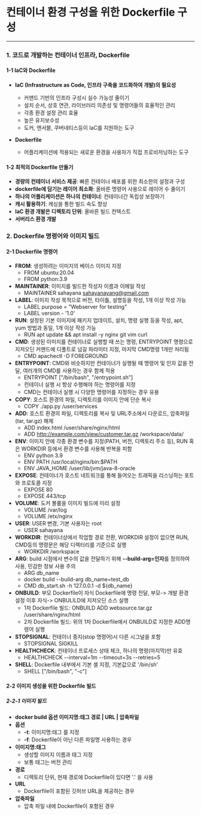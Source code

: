 # 컨테이너 환경 구성을 위한 Dockerfile 구성
---

### 1. 코드로 개발하는 컨테이너 인프라, Dockerfile



#### 1-1 IaC와 Dockerfile

 - **IaC (Infrastructure as Code, 인프라 구축을 코드화하여 개발)의 필요성**
    - 커맨드 기반의 인프라 구성시 실수 가능성 줄이기
    - 설치 순서, 상호 연관, 라이브러리 의존성 및 명령어들의 효율적인 관리
    - 각종 환경 설정 관리 효율
    - 높은 유지보수성
    - 도커, 앤서블, 쿠버네티스등이 IaC를 지원하는 도구

 - **Dockerfile**
    - 어플리케이션에 적용되는 새로운 환경을 사용자가 직접 프로비저닝하는 도구


#### 1-2 최적의 Dockerfile 만들기

 - **경량의 컨테이너 서비스 제공**: 빠른 컨테이너 배포를 위한 최소한의 설정과 구성
 - **dockerfile에 담기는 레이어 최소화**: 올바른 명령어 사용으로 레이어 수 줄이기
 - **하나의 어플리케이션은 하나의 컨테이너**: 컨테이너간 독립성 보장하기
 - **캐시 활용하기**: 캐싱을 통한 빌드 속도 향상
 - **IaC 환경 개발은 디렉토리 단위**: 올바른 빌드 컨텍스트
 - **서버리스 환경 개발**



### 2. Dockerfile 명령어와 이미지 빌드


#### 2-1 Dockerfile 명령어

 - **FROM**: 생성하려는 이미지의 베이스 이미지 지정
    - FROM ubuntu:20.04
    - FROM python:3.9</br>
 - **MAINTAINER**: 이미지를 빌드한 작성자 이름과 이메일 작성
    - MAINTAINER sahayana <sahayanayang@gmail.com></br>
 - **LABEL**: 이미지 작성 목적으로 버전, 타이틀, 설명등을 작성, 1개 이상 작성 가능
    - LABEL purpose = "Webserver for testing"
    - LABEL version - '1.0'</br>
 - **RUN**: 설정된 기본 이미지에 패키지 업데이트, 설치, 명령 실행 등을 작성, apt, yum 방법과 동일, 1개 이상 작성 가능
    - RUN apt update && apt install -y nginx git vim curl</br>
 - **CMD**: 생성된 이미지를 컨테이너로 실행할 때 쓰는 명령, ENTRYPOINT 명령으로 지저오딘 커맨드에 디폴트로 넘길 파라미터 지정, 마지막 CMD명령 1개만 처리됨
    - CMD apachectl -D FOREGROUND</br>
 - **ENTRYPOINT**: CMD와 비슷하지만 컨테이너가 실행될 때 명령어 및 인자 값을 전달, 여러개의 CMD를 사용하는 경우 함께 적용
    - ENTRYPOINT ["/bin/bash", "/entrypoint.sh"]
    - 컨테이너 실행 시 항상 수행해야 하는 명령어를 지정
    - CMD는 컨테이너 실행 시 다양한 명령어를 지정하는 경우 유용</br>
 - **COPY**: 호스트 환경의 파일, 디렉토리를 이미지 안에 단순 복사
    - COPY ./app.py /user/services</br>
 - **ADD**: 호스트 환경의 파일, 디렉토리를 복사 및 URL주소에서 다운로드, 압축파일(tar, tar.gz) 해제 
    - ADD index.html /user/share/nginx/html
    - ADD http://example.com/view/customer.tar.gz /workspace/data/</br>
 - **ENV**: 이미지 안에 각종 환경 변수를 지정(PATH, 버전, 디렉토리 주소 등), RUN 혹은 WORKDIR 등에서 환경 변수를 사용해 반복을 피함
    - ENV python 3.9
    - ENV PATH /usr/local/nginx/bin:$PATH
    - ENV JAVA_HOME /user/lib/jvm/java-8-oracle</br>
 - **EXPOSE**: 컨테이너가 호스트 네트워크를 통해 들어오는 트래픽을 리스닝하는 포트와 프로토콜 지정
    - EXPOSE 80
    - EXPOSE 443/tcp</br>
 - **VOLUME**: 도커 볼륨을 이미지 빌드에 미리 설정
    - VOLUME /var/log
    - VOLUME /etx/nginx</br>
 - **USER**: USER 변경, 기본 사용자는 root
    - USER sahayana</br>
 - **WORKDIR**: 컨테이너상에서 작업할 경로 전환, WORKDIR 설정이 없으면 RUN, CMD등의 명령문은 해당 디렉터리를 기준으로 실행
    - WORKDIR /workspace</br>
 - **ARG**: build 시점에서 변수의 값을 전달하기 위해 **--build-arg=인자**를 정의하여 사용, 민감한 정보 사용 주의
    - ARG db_name
    - docker build --build-arg db_name=test_db
    - CMD db_start.sh -h 127.0.0.1 -d ${db_name}</br>
 - **ONBUILD**: 부모 Dockerfile이 자식 Dockerfile에 명령 전달, 부모-> 개발 환경 설정 이후 자식-> ONBULILD에 지저오딘 소스 실행 
    - 1차 Dockerfile 빌드: ONBUILD ADD websource.tar.gz /user/share/nginx/html
    - 2차 Dockerfile 빌드: 위의 1차 Dockerfile에서 ONBUILD로 지정한 ADD명령어 실행</br>
 - **STOPSIGNAL**: 컨테이너 중지(stop 명령어)시 다른 시그널을 포함
    - STOPSIGNAL SIGKILL</br>
 - **HEALTHCHECK**: 컨테이너 프로세스 상태 체크, 하나의 명령(마지막)만 유효
    - HEALTHCHECK --interval=1m --timeout=3s --retries=5</br>
 - **SHELL**: Dockerfile 내부에서 기본 셸 지정, 기본값으로 '/bin/sh'
    - SHELL ["/bin/bash", "-c"]</br>


#### 2-2 이미지 생성을 위한 Dockerfile 빌드


##### 2-2-1 이미지 빌드

 - **docker build 옵션 이미지명:태그 경로 | URL | 압축파일**
 - **옵션**
    - **-t**: 이미지명:태그 를 지정
    - **-f**: Dockerfile이 아닌 다른 파일명 사용하는 경우</br> 
 - **이미지명:태그**
    - 생성할 이미지 이름과 태그 지정
    - 보통 태그는 버전 관리</br>
 - **경로**
    - 디렉토리 단위, 현재 경로에 Dockerfile이 있다면 '.' 을 사용</br>
 - **URL**
    - Dockerfile이 포함된 깃허브 URL을 제공하는 경우</br>
 - **압축파일**
    - 압축 파일 내에 Dockerfile이 포함된 경우</br>


